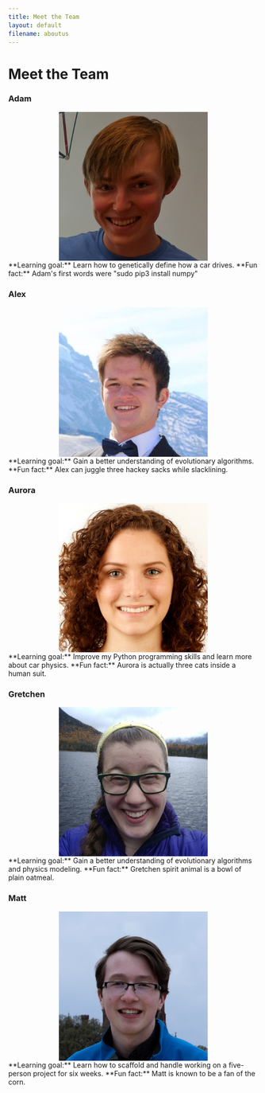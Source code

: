 ```yaml
---
title: Meet the Team
layout: default
filename: aboutus
---
```


# Meet the Team

### Adam
<img src="assets/anovotny.jpg" style="width:300px;  display:block; margin:auto;">
**Learning goal:** Learn how to genetically define how a car drives.  
**Fun fact:** Adam's first words were "sudo pip3 install numpy"

### Alex
<img src="assets/achapman.jpg" style="width:300px;  display:block; margin:auto;">
**Learning goal:** Gain a better understanding of evolutionary algorithms.  
**Fun fact:** Alex can juggle three hackey sacks while slacklining.

### Aurora
<img src="assets/abunten.jpg" style="width:300px; display:block; margin:auto;">
**Learning goal:** Improve my Python programming skills and learn more about car physics.  
**Fun fact:** Aurora is actually three cats inside a human suit.

### Gretchen
<img src="assets/grice.jpg" style="width:300px; display:block; margin:auto;">
**Learning goal:** Gain a better understanding of evolutionary algorithms and physics modeling.  
**Fun fact:** Gretchen spirit animal is a bowl of plain oatmeal. 

### Matt
<img src="assets/mbrucker.jpg" style="width:300px; display:block; margin:auto;">
**Learning goal:** Learn how to scaffold and handle working on a five-person project for six weeks.  
**Fun fact:** Matt is known to be a fan of the corn.
